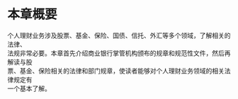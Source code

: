 # 本章概要

个人理财业务涉及股票、基金、保险、国债、信托、外汇等多个领域，了解相关的法律、<br /> 
法规非常必要。本章首先介绍商业银行掌管机构颁布的规章和规范性文件，然后再解读与股 <br /> 
票、基金、保险相关的法律和部门规章，使读者能够对个人理财业务领域的相关法律规定有 <br /> 
一个基本了解。 

